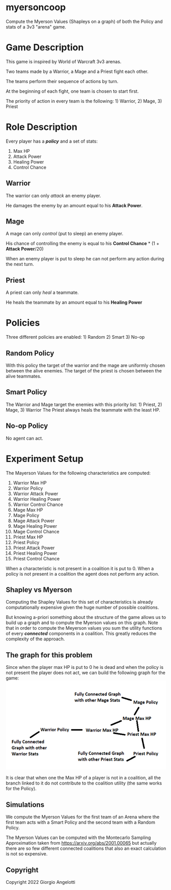 # myersoncoop

Compute the Myerson Values (Shapleys on a graph) of both the Policy and stats of a 3v3 "arena" game.

# Game Description
This game is inspired by World of Warcraft 3v3 arenas.

Two teams made by a Warrior, a Mage and a Priest fight each other.

The teams perform their sequence of actions by turn.

At the beginning of each fight, one team is chosen to start first.

The priority of action in every team is the following: 1) Warrior, 2) Mage, 3) Priest


# Role Description
Every player has a **_policy_** and a set of stats:
1. Max HP
2. Attack Power
3. Healing Power
4. Control Chance
## Warrior
The warrior can only _attack_ an enemy player.

He damages the enemy by an amount equal to his **Attack Power**.
## Mage
A mage can only _control_ (put to sleep) an enemy player.

His chance of controlling the enemy is equal to his **Control Chance**  * (1 + **Attack Power**/20)

When an enemy player is put to sleep he can not perform any action during the next turn.

## Priest
A priest can only _heal_ a teammate.

He heals the teammate by an amount equal to his **Healing Power**

# Policies
Three different policies are enabled: 1) Random 2) Smart 3) No-op

## Random Policy
With this policy the target of the warrior and the mage are uniformly chosen between the alive enemies.
The target of the priest is chosen between the alive teammates.

## Smart Policy
The Warrior and Mage target the enemies with this priority list: 1) Priest, 2) Mage, 3) Warrior
The Priest always heals the teammate with the least HP.

## No-op Policy
No agent can act.

# Experiment Setup
The Mayerson Values for the following characteristics are computed:
1. Warrior Max HP
2. Warrior Policy
3. Warrior Attack Power
4. Warrior Healing Power
5. Warrior Control Chance
6. Mage Max HP
7. Mage Policy
8. Mage Attack Power
9. Mage Healing Power
10. Mage Control Chance
11. Priest Max HP
12. Priest Policy
13. Priest Attack Power
14. Priest Healing Power
15. Priest Control Chance

When a characteristic is not present in a coalition it is put to 0.
When a policy is not present in a coalition the agent does not perform any action.

## Shapley vs Myerson
Computing the Shapley Values for this set of characteristics is already computationally expensive given the huge number
of possible coalitions.

But knowing a-priori something about the structure of the game allows us to build up a graph and to compute the Myerson
values on this graph. Note that in order to compute the Meyerson values you sum the utility functions of every **_connected_**
components in a coalition. This greatly reduces the complexity of the approach.

## The graph for this problem
Since when the player max HP is put to 0 he is dead and when the policy is not present the player does not act, we can
build the following graph for the game:
![alt text](graph.png "Graph")

It is clear that when one the Max HP of a player is not in a coalition, all the branch linked to it do not contribute to
the coalition utility (the same works for the Policy).

## Simulations
We compute the Myerson Values for the first team of an Arena where the first team acts with a Smart Policy and the second
team with a Random Policy.

The Myerson Values can be computed with the Montecarlo Sampling Approximation taken from https://arxiv.org/abs/2001.00065
but actually there are so few different connected coalitions that also an exact calculation is not so expensive.


## Copyright
Copyright 2022 Giorgio Angelotti


